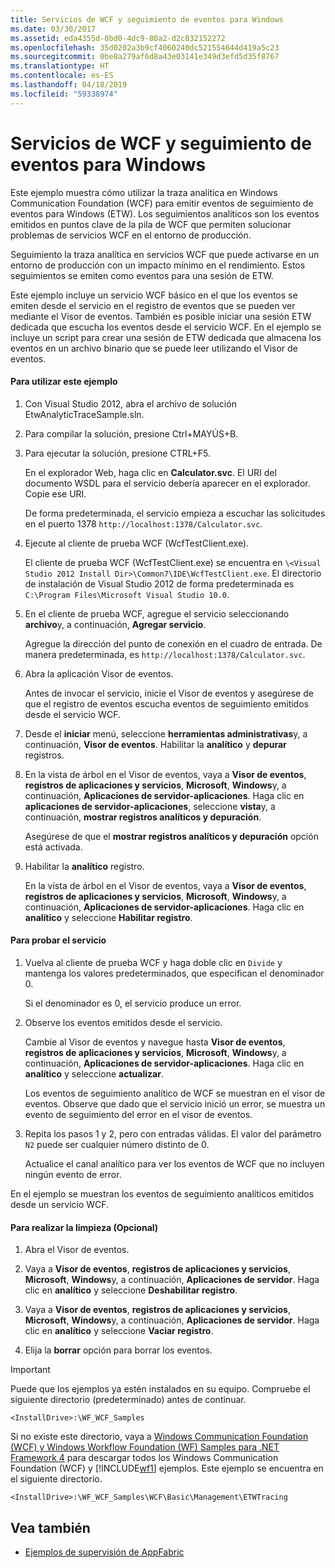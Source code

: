 ```yaml
---
title: Servicios de WCF y seguimiento de eventos para Windows
ms.date: 03/30/2017
ms.assetid: eda4355d-0bd0-4dc9-80a2-d2c832152272
ms.openlocfilehash: 35d0202a3b9cf4060240dc521554644d419a5c23
ms.sourcegitcommit: 0be8a279af6d8a43e03141e349d3efd5d35f8767
ms.translationtype: HT
ms.contentlocale: es-ES
ms.lasthandoff: 04/18/2019
ms.locfileid: "59338974"
---
```

# <a name="wcf-services-and-event-tracing-for-windows"></a>Servicios de WCF y seguimiento de eventos para Windows
Este ejemplo muestra cómo utilizar la traza analítica en Windows Communication Foundation (WCF) para emitir eventos de seguimiento de eventos para Windows (ETW). Los seguimientos analíticos son los eventos emitidos en puntos clave de la pila de WCF que permiten solucionar problemas de servicios WCF en el entorno de producción.

 Seguimiento la traza analítica en servicios WCF que puede activarse en un entorno de producción con un impacto mínimo en el rendimiento. Estos seguimientos se emiten como eventos para una sesión de ETW.

 Este ejemplo incluye un servicio WCF básico en el que los eventos se emiten desde el servicio en el registro de eventos que se pueden ver mediante el Visor de eventos. También es posible iniciar una sesión ETW dedicada que escucha los eventos desde el servicio WCF. En el ejemplo se incluye un script para crear una sesión de ETW dedicada que almacena los eventos en un archivo binario que se puede leer utilizando el Visor de eventos.

#### <a name="to-use-this-sample"></a>Para utilizar este ejemplo

1. Con Visual Studio 2012, abra el archivo de solución EtwAnalyticTraceSample.sln.

2. Para compilar la solución, presione Ctrl+MAYÚS+B.

3. Para ejecutar la solución, presione CTRL+F5.

     En el explorador Web, haga clic en **Calculator.svc**. El URI del documento WSDL para el servicio debería aparecer en el explorador. Copie ese URI.

     De forma predeterminada, el servicio empieza a escuchar las solicitudes en el puerto 1378 `http://localhost:1378/Calculator.svc`.

4. Ejecute al cliente de prueba WCF (WcfTestClient.exe).

     El cliente de prueba WCF (WcfTestClient.exe) se encuentra en `\<Visual Studio 2012 Install Dir>\Common7\IDE\WcfTestClient.exe`.  El directorio de instalación de Visual Studio 2012 de forma predeterminada es `C:\Program Files\Microsoft Visual Studio 10.0`.

5. En el cliente de prueba WCF, agregue el servicio seleccionando **archivo**y, a continuación, **Agregar servicio**.

     Agregue la dirección del punto de conexión en el cuadro de entrada. De manera predeterminada, es `http://localhost:1378/Calculator.svc`.

6. Abra la aplicación Visor de eventos.

     Antes de invocar el servicio, inicie el Visor de eventos y asegúrese de que el registro de eventos escucha eventos de seguimiento emitidos desde el servicio WCF.

7. Desde el **iniciar** menú, seleccione **herramientas administrativas**y, a continuación, **Visor de eventos**.  Habilitar la **analítico** y **depurar** registros.

8. En la vista de árbol en el Visor de eventos, vaya a **Visor de eventos**, **registros de aplicaciones y servicios**, **Microsoft**, **Windows**y, a continuación, **Aplicaciones de servidor-aplicaciones**. Haga clic en **aplicaciones de servidor-aplicaciones**, seleccione **vista**y, a continuación, **mostrar registros analíticos y depuración**.

     Asegúrese de que el **mostrar registros analíticos y depuración** opción está activada.

9. Habilitar la **analítico** registro.

     En la vista de árbol en el Visor de eventos, vaya a **Visor de eventos**, **registros de aplicaciones y servicios**, **Microsoft**, **Windows**y, a continuación, **Aplicaciones de servidor-aplicaciones**. Haga clic en **analítico** y seleccione **Habilitar registro**.

#### <a name="to-test-the-service"></a>Para probar el servicio

1. Vuelva al cliente de prueba WCF y haga doble clic en `Divide` y mantenga los valores predeterminados, que especifican el denominador 0.

     Si el denominador es 0, el servicio produce un error.

2. Observe los eventos emitidos desde el servicio.

     Cambie al Visor de eventos y navegue hasta **Visor de eventos**, **registros de aplicaciones y servicios**, **Microsoft**, **Windows**y, a continuación, **Aplicaciones de servidor-aplicaciones**. Haga clic en **analítico** y seleccione **actualizar**.

     Los eventos de seguimiento analítico de WCF se muestran en el visor de eventos. Observe que dado que el servicio inició un error, se muestra un evento de seguimiento del error en el visor de eventos.

3. Repita los pasos 1 y 2, pero con entradas válidas. El valor del parámetro `N2` puede ser cualquier número distinto de 0.

     Actualice el canal analítico para ver los eventos de WCF que no incluyen ningún evento de error.

 En el ejemplo se muestran los eventos de seguimiento analíticos emitidos desde un servicio WCF.

#### <a name="to-cleanup-optional"></a>Para realizar la limpieza (Opcional)

1. Abra el Visor de eventos.

2. Vaya a **Visor de eventos**, **registros de aplicaciones y servicios**, **Microsoft**, **Windows**y, a continuación,  **Aplicaciones de servidor**. Haga clic en **analítico** y seleccione **Deshabilitar registro**.

3. Vaya a **Visor de eventos**, **registros de aplicaciones y servicios**, **Microsoft**, **Windows**y, a continuación,  **Aplicaciones de servidor**. Haga clic en **analítico** y seleccione **Vaciar registro**.

4. Elija la **borrar** opción para borrar los eventos.

> [!IMPORTANT]
>  Puede que los ejemplos ya estén instalados en su equipo. Compruebe el siguiente directorio (predeterminado) antes de continuar.  
>   
>  `<InstallDrive>:\WF_WCF_Samples`  
>   
>  Si no existe este directorio, vaya a [Windows Communication Foundation (WCF) y Windows Workflow Foundation (WF) Samples para .NET Framework 4](https://go.microsoft.com/fwlink/?LinkId=150780) para descargar todos los Windows Communication Foundation (WCF) y [!INCLUDE[wf1](../../../../includes/wf1-md.md)] ejemplos. Este ejemplo se encuentra en el siguiente directorio.  
>   
>  `<InstallDrive>:\WF_WCF_Samples\WCF\Basic\Management\ETWTracing`  
  
## <a name="see-also"></a>Vea también

- [Ejemplos de supervisión de AppFabric](https://go.microsoft.com/fwlink/?LinkId=193959)
